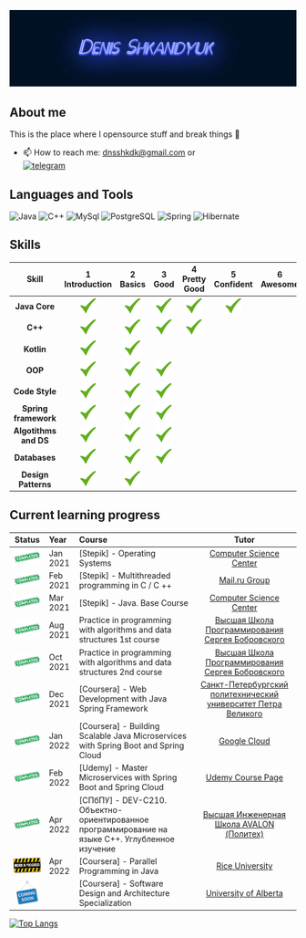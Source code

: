 <!--
**Rollcorn/Rollcorn** is a ✨ _special_ ✨ repository because its `README.md` (this file) appears on your GitHub profile.


- ⚡ Fun fact: ...
-->

![Header](https://github.com/Rollcorn/Rollcorn/blob/main/assets/scene.png)

## About me

This is the place where I opensource stuff and break things :rofl:
<!--

- 🔭 Some of my pet projects:
  * [employee-management-system](https://github.com/Rollcorn/employee-management-system) - JAVA - Spring Boot - Angulat - PostgreSQL.
  * [student-management-system](https://github.com/Rollcorn/student-management-system) - JAVA - Spring Boot - Thymeleaf - PostgreSQL.
  * [client-server app](https://github.com/Rollcorn/ServerClientApp) - C++ - Sockets - QT
- 🌱 I’m currently learning Spring framework. You can look at my [syllabus](https://docs.google.com/spreadsheets/d/11FlKZ0HRSQCDVSGVtglLY5rEkbltWyGg5sHI2Axvxrc/edit#gid=0)
- In free time im solving [LeetCode Contests](https://github.com/Rollcorn/Contests/tree/main/LeetCode)
- 👨‍💻 &nbsp;Read more about my last finished projects at [rollcorn.github.io](https://rollcorn.github.io./)
-->
- 📫 How to reach me: dnsshkdk@gmail.com  or  
                      [![telegram](https://img.shields.io/badge/-telegram-090909?style=for-the-badge&logo=Telegram&logoColor=white)](https://t.me/d_shkndk)

## Languages and Tools

![Java](https://img.shields.io/badge/-Java-090909?style=for-the-badge&logo=Java&logoColor=ff9129)
![C++](https://img.shields.io/badge/-C++-090909?style=for-the-badge&logo=C%2b%2b&logoColor=36a8ff)
![MySql](https://img.shields.io/badge/-MySQL-090909?style=for-the-badge&logo=mysql&logoColor=white)
![PostgreSQL](https://img.shields.io/badge/-PostgreSQL-090909?style=for-the-badge&logo=PostgreSQL&logoColor=white)
![Spring](https://img.shields.io/badge/-Spring-090909?style=for-the-badge&logo=Spring&logoColor=36ff70)
![Hibernate](https://img.shields.io/badge/-Hibernate-090909?style=for-the-badge&logo=Hibernate&logoColor=ffca89)

## Skills

[done]: https://github.com/Rollcorn/Rollcorn/blob/main/assets/lildone.png "Done"

|        Skill         | 1<br>Introduction |  2<br>Basics  |   3<br>Good   | 4<br>Pretty Good | 5<br>Confident | 6<br>Awesome |
| :------------------: | :---------------: | :-----------: | :-----------: | :--------------: | :------------: | :----------: |
|    **Java Core**     |   ![done][done]   | ![done][done] | ![done][done] |  ![done][done]   | ![done][done] |              |
|       **C++**        |   ![done][done]   | ![done][done] | ![done][done] |  ![done][done]   |                |              |
|       **Kotlin**        |   ![done][done]   | ![done][done] |  |     |                |              |
| **OOP**              |   ![done][done]   | ![done][done] | ![done][done] |                  |                |              |
| **Code Style**       |   ![done][done]   | ![done][done] | ![done][done] |                  |                |              |
| **Spring framework** |   ![done][done]   | ![done][done] | ![done][done] |                  |                |              |
| **Algotithms and DS**|  ![done][done]    | ![done][done] | ![done][done] |                  |                |              |
| **Databases**        |   ![done][done]   | ![done][done] | ![done][done] |                  |                |              |
| **Design Patterns** |   ![done][done]    | ![done][done] |               |                  |                |              |

## Current learning progress

[completed]: https://github.com/Rollcorn/Rollcorn/blob/main/assets/lcompleted.png "Completed"
[in progress]: https://github.com/Rollcorn/Rollcorn/blob/main/assets/lilinprogress.png "In Progress"
[soon]: https://github.com/Rollcorn/Rollcorn/blob/main/assets/lcomingsoon.png "Soon"

|           Status            | Year     | Course                                                                              |                                                                          Tutor                                                                           |
| :-------------------------: | :------- | :---------------------------------------------------------------------------------- | :------------------------------------------------------------------------------------------------------------------------------------------------------: |
| ![Completed][completed]   | Jan 2021 | [Stepik] - Operating Systems | [Сomputer Science Center](https://stepik.org/course/1780/info)|
| ![Completed][completed]   | Feb 2021 | [Stepik] - Multithreaded programming in C / C ++| [Mail.ru Group](https://stepik.org/course/149/info) |
| ![Completed][completed]   | Mar 2021 | [Stepik] - Java. Base Course|[Сomputer Science Center](https://stepik.org/course/187/info) |
| ![Completed][completed]   | Aug 2021 | Practice in programming with algorithms and data structures 1st course  | [Высшая Школа Программирования Сергея Бобровского](https://vk.com/lambda_brain)                                    |
| ![Completed][completed]   | Oct 2021 | Practice in programming with algorithms and data structures 2nd course  | [Высшая Школа Программирования Сергея Бобровского](https://vk.com/lambda_brain)                                    |
| ![Completed][completed]   | Dec 2021 | [Coursera] - Web Development with Java Spring Framework                 | [Санкт-Петербургский политехнический университет Петра Великого](https://www.coursera.org/learn/web-development-with-java-spring-framework/home/welcome) |
| ![Completed][completed] | Jan 2022 | [Coursera] - Building Scalable Java Microservices with Spring Boot and Spring Cloud | [Google Cloud](https://www.coursera.org/learn/google-cloud-java-spring/home/welcome)                                  |
| ![Completed][completed] | Feb 2022 | [Udemy] - Master Microservices with Spring Boot and Spring Cloud | [Udemy Course Page](https://www.udemy.com/course/microservices-with-spring-boot-and-spring-cloud/)   
| ![Completed][completed] | Apr 2022 | [СПбПУ] - DEV-C210. Объектно-ориентированное программирование на языке С++. Углубленное изучение| [Высшая Инженерная Школа AVALON (Политех)](https://www.avalon.ru/Courses/Course/DEV-C210-Obektno-orientirovannoe-programmirovanie-na-yazyke-S-Uglublennoe-izuchenie/2519/)                                |
| ![In Progress][in progress] | Apr 2022 | [Coursera] - Parallel Programming in Java| [Rice University](https://www.coursera.org/learn/parallel-programming-in-java/home/welcome)                                |
| ![Soon][soon]        |          | [Coursera] - Software Design and Architecture Specialization            | [University of Alberta](https://www.coursera.org/specializations/software-design-architecture)                              |

[//]: # "Reference links to courses"

[![Top Langs](https://github-readme-stats.vercel.app/api/top-langs/?username=rollcorn)](https://github.com/anuraghazra/github-readme-stats)

